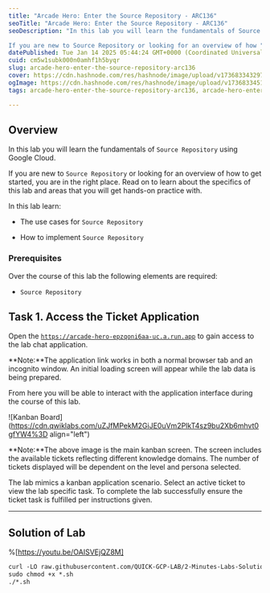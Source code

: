 ```yaml
---
title: "Arcade Hero: Enter the Source Repository - ARC136"
seoTitle: "Arcade Hero: Enter the Source Repository - ARC136"
seoDescription: "In this lab you will learn the fundamentals of Source Repository using Google Cloud.

If you are new to Source Repository or looking for an overview of how "
datePublished: Tue Jan 14 2025 05:44:24 GMT+0000 (Coordinated Universal Time)
cuid: cm5w1subk000n0amhf1h5byqr
slug: arcade-hero-enter-the-source-repository-arc136
cover: https://cdn.hashnode.com/res/hashnode/image/upload/v1736833432977/88d08af4-6ece-42d4-bbe6-42ab4896c04d.png
ogImage: https://cdn.hashnode.com/res/hashnode/image/upload/v1736833451215/5f5de7b6-d723-432f-a7e0-7055426b03e7.png
tags: arcade-hero-enter-the-source-repository-arc136, arcade-hero-enter-the-source-repository, arc136

---
```


## **Overview**

In this lab you will learn the fundamentals of `Source Repository` using Google Cloud.

If you are new to `Source Repository` or looking for an overview of how to get started, you are in the right place. Read on to learn about the specifics of this lab and areas that you will get hands-on practice with.

In this lab learn:

* The use cases for `Source Repository`
    
* How to implement `Source Repository`
    

### Prerequisites

Over the course of this lab the following elements are required:

* `Source Repository`
    

## **Task 1. Access the Ticket Application**

Open the [`https://arcade-hero-epzqoni6aa-uc.a.run.app`](https://arcade-hero-epzqoni6aa-uc.a.run.app) to gain access to the lab chat application.

**Note:**The application link works in both a normal browser tab and an incognito window. An initial loading screen will appear while the lab data is being prepared.

From here you will be able to interact with the application interface during the course of this lab.

![Kanban Board](https://cdn.qwiklabs.com/uZJfMPekM2GiJE0uVm2PlkT4sz9bu2Xb6mhvt0gfYW4%3D align="left")

**Note:**The above image is the main kanban screen. The screen includes the available tickets reflecting different knowledge domains. The number of tickets displayed will be dependent on the level and persona selected.

The lab mimics a kanban application scenario. Select an active ticket to view the lab specific task. To complete the lab successfully ensure the ticket task is fulfilled per instructions given.

---

## Solution of Lab

%[https://youtu.be/OAISVEjQZ8M] 

```apache
curl -LO raw.githubusercontent.com/QUICK-GCP-LAB/2-Minutes-Labs-Solutions/refs/heads/main/Arcade%20Hero%20Enter%20the%20Source%20Repository/arc136.sh
sudo chmod +x *.sh
./*.sh
```